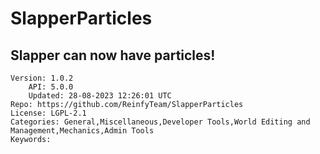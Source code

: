 # SlapperParticles
## Slapper can now have particles!
```properties
Version: 1.0.2
    API: 5.0.0
    Updated: 28-08-2023 12:26:01 UTC
Repo: https://github.com/ReinfyTeam/SlapperParticles
License: LGPL-2.1
Categories: General,Miscellaneous,Developer Tools,World Editing and Management,Mechanics,Admin Tools
Keywords: 
```